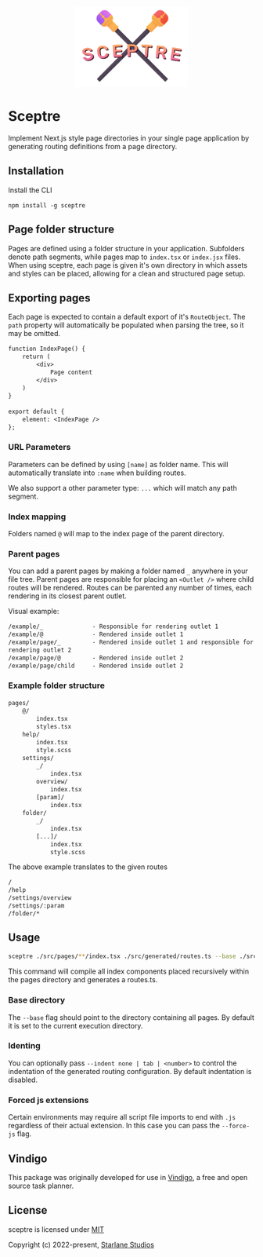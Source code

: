 <br>

<p align="center">
  <img src="https://raw.githubusercontent.com/StarlaneStudios/sceptre/main/.github/logo.svg" height="164">
</p>

# Sceptre

Implement Next.js style page directories in your single page application by generating routing definitions from a page directory.

## Installation

Install the CLI

```
npm install -g sceptre
```

## Page folder structure

Pages are defined using a folder structure in your application. Subfolders denote path segments, while pages map to `index.tsx` or `index.jsx` files. When using sceptre, each page is given it's own directory in which assets and styles can be placed, allowing for a clean and structured page setup.

## Exporting pages

Each page is expected to contain a default export of it's `RouteObject`. The `path` property will automatically be populated when parsing the tree, so it may be omitted.

```tsx
function IndexPage() {
    return (
        <div>
            Page content
        </div>
    )
}

export default {
    element: <IndexPage />
};
```

### URL Parameters

Parameters can be defined by using `[name]` as folder name. This will automatically translate into `:name` when building routes.

We also support a other parameter type: `...` which will match any path segment.

### Index mapping

Folders named `@` will map to the index page of the parent directory.

### Parent pages

You can add a parent pages by making a folder named `_` anywhere in your file tree. Parent pages are responsible for placing an `<Outlet />` where child routes will be rendered. Routes can be parented any number of times, each rendering in its closest parent outlet.

Visual example:
```
/example/_				- Responsible for rendering outlet 1
/example/@				- Rendered inside outlet 1
/example/page/_			- Rendered inside outlet 1 and responsible for rendering outlet 2
/example/page/@			- Rendered inside outlet 2
/example/page/child 	- Rendered inside outlet 2
```

### Example folder structure

```
pages/
    @/
        index.tsx
        styles.tsx
    help/
        index.tsx
        style.scss
    settings/
        _/
            index.tsx
        overview/
            index.tsx
        [param]/
            index.tsx
    folder/
        _/
            index.tsx
        [...]/
            index.tsx
            style.scss
```

The above example translates to the given routes

```
/
/help
/settings/overview
/settings/:param
/folder/*
```

## Usage
```bash
sceptre ./src/pages/**/index.tsx ./src/generated/routes.ts --base ./src/pages
```

This command will compile all index components placed recursively within the pages directory and generates a routes.ts.

### Base directory
The `--base` flag should point to the directory containing all pages. By default it is set to the current execution directory.

### Identing
You can optionally pass `--indent none | tab | <number>` to control the indentation of the generated routing configuration. By default indentation is disabled.

### Forced js extensions
Certain environments may require all script file imports to end with `.js` regardless of their actual extension. In this case you can pass the `--force-js` flag.

## Vindigo

This package was originally developed for use in [Vindigo](https://github.com/StarlaneStudios/vindigo), a free and open source task planner.

## License

sceptre is licensed under [MIT](https://github.com/StarlaneStudios/sceptre/blob/main/LICENSE)

Copyright (c) 2022-present, [Starlane Studios](https://starlane.studio/)
